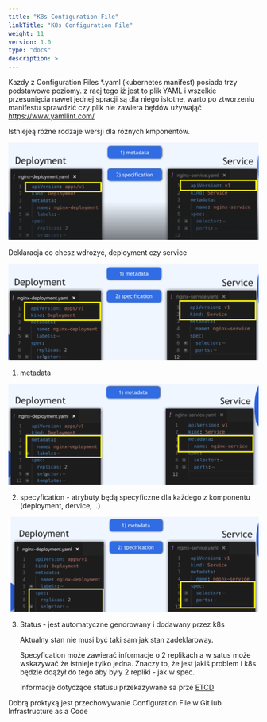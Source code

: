 ```yaml
---
title: "K8s Configuration File"
linkTitle: "K8s Configuration File"
weight: 11
version: 1.0
type: "docs"
description: >
---
```


Kazdy z Configuration Files *.yaml (kubernetes manifest) posiada trzy podstawowe poziomy.
z racj tego iż jest to plik YAML i wszelkie przesunięcia nawet jednej spracji są dla niego istotne, warto po ztworzeniu manifestu sprawdzić czy plik nie zawiera bęłdów używająć https://www.yamllint.com/

Istniejeą różne rodzaje wersji dla róznych kmponentów.

![ver](../02-architecture/img/ver.png)

Deklaracja co chesz wdrożyć, deployment czy service

![declarate](../02-architecture/img/declarate.png)

1. metadata

![metadata](../02-architecture/img/metadata.png)

2. specyfication - atrybuty będą specyficzne dla każdego z komponentu (deployment, dervice, ..)

![spec](../02-architecture/img/spec.png)

3. Status - jest automatyczne gendrowany i dodawany przez k8s
   
   Aktualny stan nie musi być taki sam jak stan zadeklaroway. 
   
   Specyfication może zawierać informacje o 2 replikach a w satus może wskazywać że istnieje tylko jedna. Znaczy to, że jest jakiś problem i k8s będzie doążył do tego aby były 2 repliki - jak w spec.
   
   Informacje dotyczące statusu przekazywane sa prze [ETCD](../02-architecture/img/02-master_.md) 

Dobrą proktyką jest przechowywanie Configuration File w Git lub Infrastructure as a Code